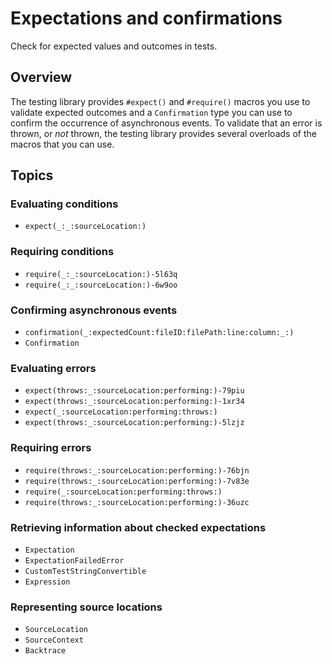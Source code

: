 # Expectations and confirmations

<!--
This source file is part of the Swift.org open source project

Copyright (c) 2023 Apple Inc. and the Swift project authors
Licensed under Apache License v2.0 with Runtime Library Exception

See https://swift.org/LICENSE.txt for license information
See https://swift.org/CONTRIBUTORS.txt for Swift project authors
-->

Check for expected values and outcomes in tests.

## Overview

The testing library provides `#expect()` and `#require()` macros you use to 
validate expected outcomes and a `Confirmation` type you can use to confirm the 
occurrence of asynchronous events. To validate that an error is thrown, or _not_ thrown, 
the testing library provides several overloads of the macros that you can use.

## Topics

### Evaluating conditions

- ``expect(_:_:sourceLocation:)``

### Requiring conditions

- ``require(_:_:sourceLocation:)-5l63q``
- ``require(_:_:sourceLocation:)-6w9oo``

### Confirming asynchronous events

- ``confirmation(_:expectedCount:fileID:filePath:line:column:_:)``
- ``Confirmation``

### Evaluating errors

- ``expect(throws:_:sourceLocation:performing:)-79piu``
- ``expect(throws:_:sourceLocation:performing:)-1xr34``
- ``expect(_:sourceLocation:performing:throws:)``
- ``expect(throws:_:sourceLocation:performing:)-5lzjz``

### Requiring errors

- ``require(throws:_:sourceLocation:performing:)-76bjn``
- ``require(throws:_:sourceLocation:performing:)-7v83e``
- ``require(_:sourceLocation:performing:throws:)``
- ``require(throws:_:sourceLocation:performing:)-36uzc``

### Retrieving information about checked expectations

- ``Expectation``
- ``ExpectationFailedError``
- ``CustomTestStringConvertible``
- ``Expression``

### Representing source locations

- ``SourceLocation``
- ``SourceContext``
- ``Backtrace``
